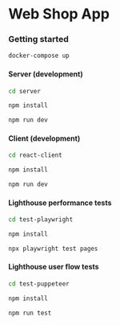 # Web Shop App

### Getting started

```bash
docker-compose up
```

#### Server (development)

```bash
cd server

npm install

npm run dev
```

#### Client (development)

```bash
cd react-client

npm install

npm run dev
```

#### Lighthouse performance tests

```bash
cd test-playwright

npm install

npx playwright test pages
```

#### Lighthouse user flow tests

```bash
cd test-puppeteer

npm install

npm run test
```